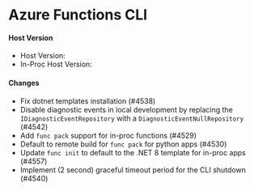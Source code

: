 # Azure Functions CLI <version>

#### Host Version

- Host Version: <version>
- In-Proc Host Version: <version>

#### Changes

- Fix dotnet templates installation (#4538)
- Disable diagnostic events in local development by replacing the `IDiagnosticEventRepository` with a `DiagnosticEventNullRepository` (#4542)
- Add `func pack` support for in-proc functions (#4529)
- Default to remote build for `func pack` for python apps (#4530)
- Update `func init` to default to the .NET 8 template for in-proc apps (#4557)
- Implement (2 second) graceful timeout period for the CLI shutdown (#4540)

